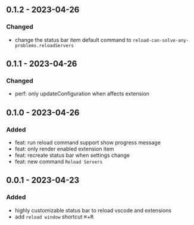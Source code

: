 <!-- https://keepachangelog.com/en/1.0.0/ -->

## 0.1.2 - 2023-04-26

### Changed

- change the status bar item default command to `reload-can-solve-any-problems.reloadServers`

## 0.1.1 - 2023-04-26

### Changed

- perf: only updateConfiguration when affects extension

## 0.1.0 - 2023-04-26

### Added

- feat: run reload command support show progress message
- feat: only render enabled extension item
- feat: recreate status bar when settings change
- feat: new command `Reload Servers`

## 0.0.1 - 2023-04-23

### Added

- highly customizable status bar to reload vscode and extensions
- add `reload window` shortcut <kbd>⌘</kbd>+<kbd>R</kbd>
